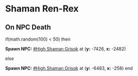 # Shaman Ren-Rex
## On NPC Death

if(math.random(100) < 50) then


**Spawn NPC:**  [\#High Shaman Grisok](/npc/14011) at (**y:** -7426, **x:** -2482)

else


**Spawn NPC:**  [\#High Shaman Grisok](/npc/14011) at (**y:** -6483, **x:** -258)
end
